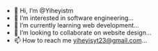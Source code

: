 - 👋 Hi, I’m @Yiheyistm
- 👀 I’m interested in software engineering...
- 🌱 I’m currently learning web development...
- 💞️ I’m looking to collaborate on website design...
- 📫 How to reach me yiheyisyt23@gmail.com...

<!---
Yiheyistm/Yiheyistm is a ✨ special ✨ repository because its `README.md` (this file) appears on your GitHub profile.
You can click the Preview link to take a look at your changes.
--->
